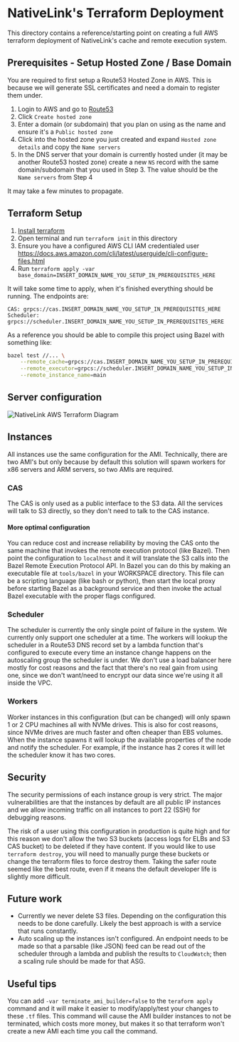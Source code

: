 # NativeLink's Terraform Deployment
This directory contains a reference/starting point on creating a full AWS terraform deployment of NativeLink's cache and remote execution system.

## Prerequisites - Setup Hosted Zone / Base Domain
You are required to first setup a Route53 Hosted Zone in AWS. This is because we will generate SSL certificates and need a domain to register them under.

1. Login to AWS and go to [Route53](https://console.aws.amazon.com/route53/v2/hostedzones)
2. Click `Create hosted zone`
3. Enter a domain (or subdomain) that you plan on using as the name and ensure it's a `Public hosted zone`
4. Click into the hosted zone you just created and expand `Hosted zone details` and copy the `Name servers`
5. In the DNS server that your domain is currently hosted under (it may be another Route53 hosted zone) create a new `NS` record with the same domain/subdomain that you used in Step 3. The value should be the `Name servers` from Step 4

It may take a few minutes to propagate.

## Terraform Setup
1. [Install terraform](https://www.terraform.io/downloads)
2. Open terminal and run `terraform init` in this directory
3. Ensure you have a configured AWS CLI IAM credentialed user https://docs.aws.amazon.com/cli/latest/userguide/cli-configure-files.html
4. Run `terraform apply -var base_domain=INSERT_DOMAIN_NAME_YOU_SETUP_IN_PREREQUISITES_HERE`

It will take some time to apply, when it's finished everything should be running. The endpoints are:
```
CAS: grpcs://cas.INSERT_DOMAIN_NAME_YOU_SETUP_IN_PREREQUISITES_HERE
Scheduler: grpcs://scheduler.INSERT_DOMAIN_NAME_YOU_SETUP_IN_PREREQUISITES_HERE
```

As a reference you should be able to compile this project using Bazel with something like:
```sh
bazel test //... \
    --remote_cache=grpcs://cas.INSERT_DOMAIN_NAME_YOU_SETUP_IN_PREREQUISITES_HERE \
    --remote_executor=grpcs://scheduler.INSERT_DOMAIN_NAME_YOU_SETUP_IN_PREREQUISITES_HERE \
    --remote_instance_name=main
```

## Server configuration
![NativeLink AWS Terraform Diagram](https://user-images.githubusercontent.com/1831202/176286845-ff683266-3f23-489c-b58a-3eda49e484be.png)

## Instances
All instances use the same configuration for the AMI. Technically, there are two AMI's but only because by default this solution will spawn workers for x86 servers and ARM servers, so two AMIs are required.

### CAS
The CAS is only used as a public interface to the S3 data. All the services will talk to S3 directly, so they don't need to talk to the CAS instance.

#### More optimal configuration
You can reduce cost and increase reliability by moving the CAS onto the same machine that invokes the remote execution protocol (like Bazel). Then point the configuration to `localhost` and it will translate the S3 calls into the Bazel Remote Execution Protocol API.
In Bazel you can do this by making an executable file at `tools/bazel` in your WORKSPACE directory. This file can be a scripting language (like bash or python), then start the local proxy before starting Bazel as a background service and then invoke the actual Bazel executable with the proper flags configured.

### Scheduler
The scheduler is currently the only single point of failure in the system. We currently only support one scheduler at a time.
The workers will lookup the scheduler in a Route53 DNS record set by a lambda function that's configured to execute every time an instance change happens on the autoscaling group the scheduler is under.
We don't use a load balancer here mostly for cost reasons and the fact that there's no real gain from using one, since we don't want/need to encrypt our data since we're using it all inside the VPC.

### Workers
Worker instances in this configuration (but can be changed) will only spawn 1 or 2 CPU machines all with NVMe drives. This is also for cost reasons, since NVMe drives are much faster and often cheaper than EBS volumes.
When the instance spawns it will lookup the available properties of the node and notify the scheduler. For example, if the instance has 2 cores it will let the scheduler know it has two cores.

## Security
The security permissions of each instance group is very strict. The major vulnerabilities are that the instances by default are all public IP instances and we allow incoming traffic on all instances to port 22 (SSH) for debugging reasons.

The risk of a user using this configuration in production is quite high and for this reason we don't allow the two S3 buckets (access logs for ELBs and S3 CAS bucket) to be deleted if they have content.
If you would like to use `terraform destroy`, you will need to manually purge these buckets or change the terraform files to force destroy them.
Taking the safer route seemed like the best route, even if it means the default developer life is slightly more difficult.

## Future work
* Currently we never delete S3 files. Depending on the configuration this needs to be done carefully. Likely the best approach is with a service that runs constantly.
* Auto scaling up the instances isn't configured. An endpoint needs to be made so that a parsable (like JSON) feed can be read out of the scheduler through a lambda and publish the results to `CloudWatch`; then a scaling rule should be made for that ASG.

## Useful tips
You can add `-var terminate_ami_builder=false` to the `teraform apply` command and it will make it easier to modify/apply/test your changes to these `.tf` files.
This command will cause the AMI builder instances to not be terminated, which costs more money, but makes it so that terraform won't create a new AMI each time you call the command.
